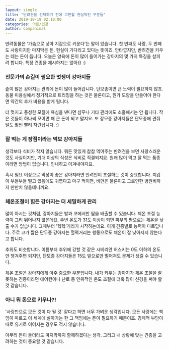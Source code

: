 ```yaml
---
layout: single
title: "반려견을 선택하기 전에 고민할 현실적인 부분들"
date: 2019-10-19 02:10:00
categories: 의료/건강
author: Companimal
---
```


반려동물은 '가슴으로 낳아 지갑으로 키운다’는 말이 있습니다. 첫 번째도 사랑, 두 번째도 사랑이지만 마지막은 돈, 현실이 기다리고 있다는 뜻이죠. 안타깝지만, 반려견을 키우는 데는 돈이 듭니다. 오늘은 양육에 돈이 많이 들어가는 강아지의 몇 가지 특징을 살피려 합니다. 특정 견종을 제시하지는 않아요 :)

### 전문가의 손길이 필요한 멋쟁이 강아지들

숱이 많은 강아지는 관리에 돈이 많이 들어갑니다. 단모종이면 큰 노력이 필요하지 않죠. 동물 미용실에서 정기적으로 트리밍을 하는 것은 물론이고, 뭔가 모양을 만들어야 한다면 약간의 추가 비용을 받게 됩니다.

더 멋지고 풍성한 모질에 욕심을 낸다면 샴푸나 기타 관리에도 소홀해서는 안 됩니다. 작은 것들이 하나씩 모이면 꽤 큰 돈이 되고 말지요. 또 장모종 강아지들은 단모종에 견줘 털도 훨씬 빨리 자란답니다. :)

### 잘 먹는 게 장점이라는 먹보 강아지들

생각보다 식비가 작지 않습니다. 뭐든 맛있게 찹찹 먹어주는 반려견을 보면 사랑스러운 것도 사실이지만, 기대 이상의 식성은 식비로 직결되지요. 원래 많이 먹고 잘 먹는 품종이라면 방법이 없습니다. 인내하고 이겨내야지요.

혹시 필요 이상으로 먹성이 좋은 강아지라면 반려인이 조절하는 것이 중요합니다. 지갑이 부들부들 떨고 있음에도 귀엽다고 마구 먹이면, 비만은 물론이고 그로인한 병원비까지 만만치 않을테니까요.

### 체온조절이 힘든 강아지는 더 세밀하게 관리

많이 아시는 것처럼, 강아지들은 발과 코에서만 땀을 배출할 수 있습니다. 체온 조절 능력이 그리 뛰어나지 않은데요. 주변 온도가 31도 이상이 되면 피부의 땀으로는 체온을 낮출 수가 없습니다. 그때부터 '헥헥’거리기 시작하는데요. 이게 견종별로 능력이 다르답니다. 주로 코가 짧은 단두종 강아지는 헐떡거리는 행동으로도 체온이 잘 낮아지지 않는다고 합니다.

추위도 비슷합니다. 이름부터 추위에 강할 것 같은 시베리안 허스키는 0도 이하의 온도만 챙겨주면 되지만, 단모종 강아지들은 15도 밑으로만 떨어져도 문제가 생길 수 있습니다.

체온 조절은 강아지에게 아주 중요한 부분입니다. 내가 키우는 강아지가 체온 조절을 잘 못하는 견종이라면 에어컨이나 난로 등 인위적인 온도 조절에 더욱 많이 신경을 써야 할 것 같습니다.

### 아니 뭐 돈으로 키우나?!

'사랑만으로 모든 것이 다 될 것' 같다고 하면 너무 가벼운 생각입니다. 모든 사랑에는 책임이 따르고 이 세계에 살아가는 한 그 책임에는 돈이 필요하기 때문이죠. 경제적 부담이 때로 유기로 이어지는 경우도 적지 않습니다.

아무리 돈이 들더라도 마지막까지 함께하겠다는 생각. 그리고 내 상황에 맞는 견종을 고려하는 것이 중요할 것 같습니다.
